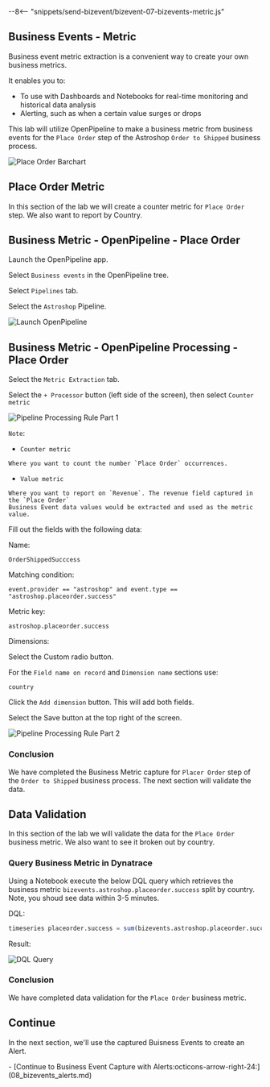 --8<-- "snippets/send-bizevent/bizevent-07-bizevents-metric.js"

## Business Events - Metric

Business event metric extraction is a convenient way to create your own business metrics. 

It enables you to:

* To use with Dashboards and Notebooks for real-time monitoring and historical data analysis 
* Alerting, such as when a certain value surges or drops 

This lab will utilize OpenPipeline to make a business metric from business events for the `Place Order` step of the Astroshop `Order to Shipped` business process.

![Place Order Barchart](./img/05_bizevents_metric_place_order_barchart.png)

## Place Order Metric

In this section of the lab we will create a counter metric for `Place Order` step.  We also want to report by Country.

## Business Metric - OpenPipeline - Place Order

Launch the OpenPipeline app.

Select `Business events` in the OpenPipeline tree.

Select `Pipelines` tab.

Select the `Astroshop` Pipeline.

![Launch OpenPipeline](./img/05_bizevents_metric_placeorder_openpipline_launch_a.png)

## Business Metric - OpenPipeline Processing - Place Order

Select the `Metric Extraction` tab.

Select the `+ Processor` button (left side of the screen), then select `Counter metric`

![Pipeline Processing Rule Part 1](./img/05_bizevents_metric_placeorder_openpipline_rule_1_a.png)

`Note`: 

* `Counter metric` 

```text
Where you want to count the number `Place Order` occurrences.
```

* `Value metric` 

```text
Where you want to report on `Revenue`. The revenue field captured in the `Place Order` 
Business Event data values would be extracted and used as the metric value. 
```

Fill out the fields with the following data:

Name: 

```text
OrderShippedSucccess
```

Matching condition: 

```text
event.provider == "astroshop" and event.type == "astroshop.placeorder.success"
```

Metric key: 

```text
astroshop.placeorder.success
```

Dimensions: 

Select the Custom radio button.

For the `Field name on record` and `Dimension name` sections use:

```text
country
```

Click the `Add dimension` button.  This will add both fields. 

Select the Save button at the top right of the screen.

![Pipeline Processing Rule Part 2](./img/05_bizevents_metric_placeorder_openpipline_rule_2.png)

### Conclusion

We have completed the Business Metric capture for `Placer Order` step  of the `Order to Shipped` business process. The next section will validate the data.

## Data Validation

In this section of the lab we will validate the data for the `Place Order` business metric.   We also want to see it broken out by country.

### Query Business Metric in Dynatrace

Using a Notebook execute the below DQL query which retrieves the business metric `bizevents.astroshop.placeorder.success` split by country.  Note, you shoud see data within 3-5 minutes.

DQL:
```sql
timeseries placeorder.success = sum(bizevents.astroshop.placeorder.success), by:{country}
```

Result:

![DQL Query](./img/05_bizevents_metric_place_order_data_validation.png)

### Conclusion

We have completed data validation for the `Place Order` business metric.

## Continue

In the next section, we'll use the captured Buisness Events to create an Alert.

<div class="grid cards" markdown>
- [Continue to Business Event Capture with Alerts:octicons-arrow-right-24:](08_bizevents_alerts.md)
</div>